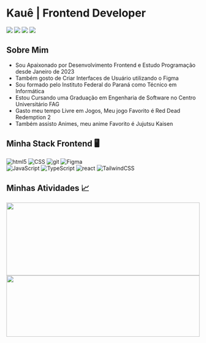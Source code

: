 <h1>Kauê | Frontend Developer</h1>
<div align="flex-start">
  <a href="https://instagram.com/kauesim"><img src="https://img.shields.io/badge/-@kauesim-E4405F?style=flat-square&logo=Instagram&logoColor=white"/></a>
  <a href="https://www.linkedin.com/in/kauepadilha/"><img src="https://img.shields.io/badge/-Kauê%20Andrade%20Padilha-0077B5?style=flat-square&logo=Linkedin&logoColor=white"/></a>
  <a href="mailto:kapadilha@minha.fag.edu.br"><img src="https://img.shields.io/badge/-kapadilha@minha.fag.edu.br-D14836?style=flat-square&logo=Gmail&logoColor=white"/></a>
  <a href="https://steamcommunity.com/id/s1mpley11/"><img src="https://img.shields.io/badge/s1mpley11-20232A?style=flat-square&logo=steam&logoColor=white"></a>
</div>

## Sobre Mim
- Sou Apaixonado por Desenvolvimento Frontend e Estudo Programação desde Janeiro de 2023
- Também gosto de Criar Interfaces de Usuário utilizando o Figma
- Sou formado pelo Instituto Federal do Paraná como Técnico em Informática
- Estou Cursando uma Graduação em Engenharia de Software no Centro Universitário FAG
- Gasto meu tempo Livre em Jogos, Meu jogo Favorito é Red Dead Redemption 2
- Também assisto Animes, meu anime Favorito é Jujutsu Kaisen

## Minha Stack Frontend 🖥️
![html5](https://img.shields.io/badge/HTML5-E34F26?style=for-the-badge&logo=html5&logoColor=white)
![CSS](https://img.shields.io/badge/CSS-E34F26?&style=for-the-badge&logo=css3&logoColor=white)
![git](https://img.shields.io/badge/Git-E34F26?style=for-the-badge&logo=git&logoColor=white)
![Figma](https://img.shields.io/badge/figma-%23F24E1E.svg?style=for-the-badge&logo=figma&logoColor=white)
<br>
![JavaScript](https://img.shields.io/badge/JavaScript-20232A?style=for-the-badge&logo=javascript&logoColor=F7DF1E)
![TypeScript](https://img.shields.io/badge/TypeScript-20232A?style=for-the-badge&logo=typescript&logoColor=white)
![react](https://img.shields.io/badge/React-20232A?style=for-the-badge&logo=react&logoColor=61DAFB)
![TailwindCSS](https://img.shields.io/badge/tailwindcss-%2338B2AC.svg?style=for-the-badge&logo=tailwind-css&logoColor=white)
<br>
 
## Minhas Atividades 📈
<div align="flex-start">
  <img width="100%" height="190px" src="https://github-readme-stats.vercel.app/api?username=Kaue-Dev&show_icons=true&theme=react&hide_border=true"/> 
  <img width="100%" height="160px" src="https://github-readme-stats.vercel.app/api/top-langs/?username=Kaue-Dev&layout=compact&theme=react&hide_border=true"/>
</div>
